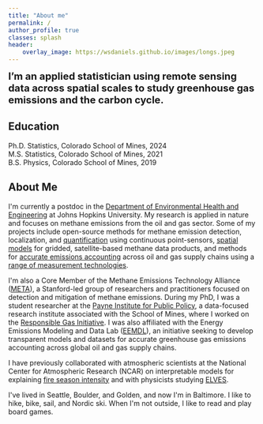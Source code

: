 ```yaml
---
title: "About me"
permalink: /
author_profile: true
classes: splash
header:
    overlay_image: https://wsdaniels.github.io/images/longs.jpeg
---
```


<span style="font-size: 20px;">**I’m an applied statistician using remote sensing data across spatial scales to study greenhouse gas emissions and the carbon cycle.**</span>


Education
------
Ph.D. Statistics, Colorado School of Mines, 2024  
M.S. Statistics, Colorado School of Mines, 2021  
B.S. Physics, Colorado School of Mines, 2019


About Me
------
I'm currently a postdoc in the [Department of Environmental Health and Engineering](https://publichealth.jhu.edu/departments/environmental-health-and-engineering) at Johns Hopkins University. My research is applied in nature and focuses on methane emissions from the oil and gas sector. Some of my projects include open-source methods for methane emission detection, localization, and [quantification](https://doi.org/10.1525/elementa.2023.00110) using continuous point-sensors, [spatial models](https://wsdaniels.github.io/files/2021_daniels_MS_thesis.pdf) for gridded, satellite-based methane data products, and methods for [accurate emissions accounting](https://doi.org/10.1021/acs.est.2c06211) across oil and gas supply chains using a [range of measurement technologies](https://doi.org/10.1021/acs.est.3c01121).

I'm also a Core Member of the Methane Emissions Technology Alliance ([META](https://ngi.stanford.edu/events-news/meta-seminars)), a Stanford-led group of researchers and practitioners focused on detection and mitigation of methane emissions. During my PhD, I was a student researcher at the [Payne Institute for Public Policy](https://payneinstitute.mines.edu/), a data-focused research institute associated with the School of Mines, where I worked on the [Responsible Gas Initiative](https://www.mines.edu/global-energy-future/responsiblegas/). I was also affiliated with the Energy Emissions Modeling and Data Lab ([EEMDL](https://www.eemdl.utexas.edu/)), an initiative seeking to develop transparent models and datasets for accurate greenhouse gas emissions accounting across global oil and gas supply chains.

I have previously collaborated with atmospheric scientists at the National Center for Atmospheric Research (NCAR) on interpretable models for explaining [fire season intensity](https://doi.org/10.1029/2022JD036774) and with physicists studying [ELVES](https://wsdaniels.github.io/files/2019_daniels_physics_senior_design.pdf).

I've lived in Seattle, Boulder, and Golden, and now I'm in Baltimore. I like to hike, bike, sail, and Nordic ski. When I'm not outside, I like to read and play board games.

